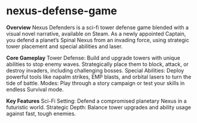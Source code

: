 # nexus-defense-game

**Overview**
Nexus Defenders is a sci-fi tower defense game blended with a visual novel narrative, available on Steam. As a newly appointed Captain, you defend a planet’s Spinal Nexus from an invading force, using strategic tower placement and special abilities and laser.

**Core Gameplay**
Tower Defense: Build and upgrade towers with unique abilities to stop enemy waves. Strategically place them to block, attack, or destroy invaders, including challenging bosses.
Special Abilities: Deploy powerful tools like napalm strikes, EMP blasts, and orbital lasers to turn the tide of battle.
Modes: Play through a story campaign or test your skills in endless Survival mode.

**Key Features**
Sci-Fi Setting: Defend a compromised planetary Nexus in a futuristic world.
Strategic Depth: Balance tower upgrades and ability usage against fast, tough enemies.

